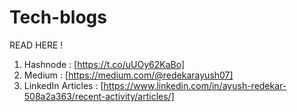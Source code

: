 # Tech-blogs

READ HERE ! 
1. Hashnode : [https://t.co/uUOy62KaBo]
2. Medium : [https://medium.com/@redekarayush07]
3. LinkedIn Articles : [https://www.linkedin.com/in/ayush-redekar-508a2a363/recent-activity/articles/]
